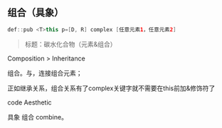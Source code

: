 ## 组合（具象）

```java
def::pub <T>this p=[D, R] complex [任意元素1，任意元素2]
```

> 标题：碳水化合物（元素&组合）

Composition > Inheritance

组合。与，连接组合元素；

正如继承关系，组合关系有了complex关键字就不需要在this前加&修饰符了

code Aesthetic


具象 组合 combine。